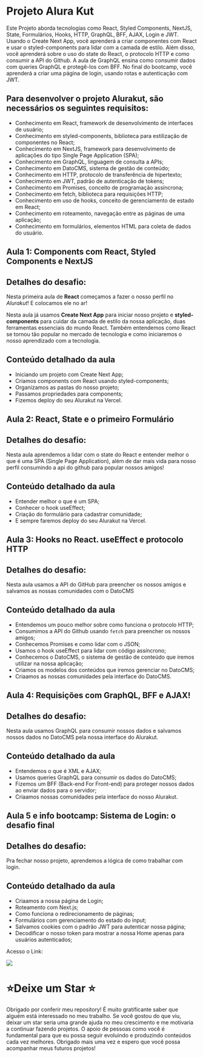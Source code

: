 # Projeto Alura Kut

Este Projeto aborda tecnologias como React, Styled Components, NextJS, State, Formulários, Hooks, HTTP, GraphQL, BFF, AJAX, Login e JWT. Usando o Create Next App, você aprenderá a criar componentes com React e usar o styled-components para lidar com a camada de estilo. Além disso, você aprenderá sobre o uso do state do React, o protocolo HTTP e como consumir a API do Github. A aula de GraphQL ensina como consumir dados com queries GraphQL e protegê-los com BFF. No final do bootcamp, você aprenderá a criar uma página de login, usando rotas e autenticação com JWT.

## Para desenvolver o projeto Alurakut, são necessários os seguintes requisitos:

- Conhecimento em React, framework de desenvolvimento de interfaces de usuário;
- Conhecimento em styled-components, biblioteca para estilização de componentes no React;
- Conhecimento em NextJS, framework para desenvolvimento de aplicações do tipo Single Page Application (SPA);
- Conhecimento em GraphQL, linguagem de consulta a APIs;
- Conhecimento em DatoCMS, sistema de gestão de conteúdo;
- Conhecimento em HTTP, protocolo de transferência de hipertexto;
- Conhecimento em JWT, padrão de autenticação de tokens;
- Conhecimento em Promises, conceito de programação assíncrona;
- Conhecimento em fetch, biblioteca para requisições HTTP;
- Conhecimento em uso de hooks, conceito de gerenciamento de estado em React;
- Conhecimento em roteamento, navegação entre as páginas de uma aplicação;
- Conhecimento em formulários, elementos HTML para coleta de dados do usuário.

## Aula 1: Components com React, Styled Components e NextJS

## Detalhes do desafio:

Nesta primeira aula de **React** começamos a fazer o nosso perfil no *Alurakut*! E colocamos ele no ar!

Nesta aula já usamos **Create Next App** para iniciar nosso projeto e **styled-components** para cuidar da camada de estilo da nossa aplicação, duas ferramentas essenciais do mundo React. Também entendemos como React se tornou tão popular no mercado de tecnologia e como iniciaremos o nosso aprendizado com a tecnologia.

## Conteúdo detalhado da aula

- Iniciando um projeto com Create Next App;
- Criamos components com React usando styled-components;
- Organizamos as pastas do nosso projeto;
- Passamos propriedades para components;
- Fizemos deploy do seu Alurakut na Vercel.

## Aula 2: React, State e o primeiro Formulário

## Detalhes do desafio:

Nesta aula aprendemos a lidar com o state do React e entender melhor o que é uma SPA (Single Page Application), além de dar mais vida para nosso perfil consumindo a api do github para popular nossos amigos!

## Conteúdo detalhado da aula

- Entender melhor o que é um SPA;
- Conhecer o hook useEffect;
- Criação do formulário para cadastrar comunidade;
- E sempre faremos deploy do seu Alurakut na Vercel.

## Aula 3: Hooks no React. useEffect e protocolo HTTP

## Detalhes do desafio:

Nesta aula usamos a API do GitHub para preencher os nossos amigos e salvamos as nossas comunidades com o DatoCMS

## Conteúdo detalhado da aula

- Entendemos um pouco melhor sobre como funciona o protocolo HTTP;
- Consumimos a API do Github usando `fetch` para preencher os nossos amigos;
- Conhecemos Promises e como lidar com o JSON;
- Usamos o hook useEffect para lidar com código assíncrono;
- Conhecemos o DatoCMS, o sistema de gestão de conteúdo que iremos utilizar na nossa aplicação;
- Criamos os modelos dos conteúdos que iremos gerenciar no DatoCMS;
- Criaamos as nossas comunidades pela interface do DatoCMS.

## Aula 4: Requisições com GraphQL, BFF e AJAX!

## Detalhes do desafio:

Nesta aula usamos GraphQL para consumir nossos dados e salvamos nossos dados no DatoCMS pela nossa interface do Alurakut.

## Conteúdo detalhado da aula

- Entendemos o que é XML e AJAX;
- Usamos queries GraphQL para consumir os dados do DatoCMS;
- Fizemos um BFF (Back-end For Front-end) para proteger nossos dados ao enviar dados para o servidor;
- Criaamos nossas comunidades pela interface do nosso Alurakut.

## Aula 5 e info bootcamp: Sistema de Login: o desafio final

## Detalhes do desafio:

Pra fechar nosso projeto, aprendemos a lógica de como trabalhar com login. 

## Conteúdo detalhado da aula

- Criaamos a nossa página de Login;
- Roteamento com Next.js;
- Como funciona o redirecionamento de páginas;
- Formulários com gerenciamento do estado do input;
- Salvamos cookies com o padrão JWT para autenticar nossa página;
- Decodificar o nosso token para mostrar a nossa Home apenas para usuários autenticados;

Acesso o Link:

![](https://github.com/edvaldoljr/Projeto-FrontEnd-Alura-alurakut/blob/main/img/img-projeto.gif?raw=true)

# ⭐️**Deixe um Star** ⭐️

Obrigado por conferir meu repository! É muito gratificante saber que alguém está interessado no meu trabalho. Se você gostou do que viu, deixar um star seria uma grande ajuda no meu crescimento e me motivaria a continuar fazendo projetos. O apoio de pessoas como você é fundamental para que eu possa seguir evoluindo e produzindo conteúdos cada vez melhores. Obrigado mais uma vez e espero que você possa acompanhar meus futuros projetos!

